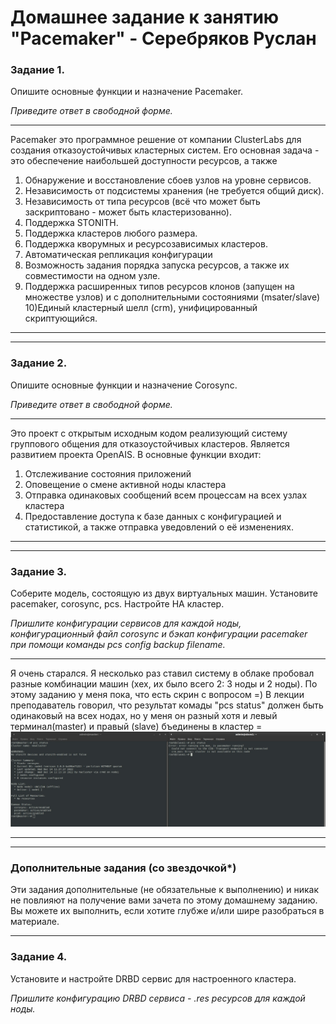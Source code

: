 # Домашнее задание к занятию "Pacemaker" - Серебряков Руслан


### Задание 1.

Опишите основные функции и назначение Pacemaker.

*Приведите ответ в свободной форме.*

---

Pacemaker это программное решение от компании ClusterLabs для создания отказоустойчивых кластерных систем.
Его основная задача - это обеспечение наибольшей доступности ресурсов, а также
1) Обнаружение и восстановление сбоев узлов на уровне сервисов.
2) Независимость от подсистемы хранения (не требуется общий диск).
3) Независимость от типа ресурсов (всё что может быть заскриптовано - может быть кластеризованно).
4) Поддержка STONITH.
5) Поддержка кластеров любого размера.
6) Поддержка кворумных и ресурсозависимых кластеров.
7) Автоматическая репликация конфигурации
8) Возможность задания порядка запуска ресурсов, а также их совместимости на одном узле.
9) Поддержка расширенных типов ресурсов клонов (запущен на множестве узлов) и с дополнительными состояниями (msater/slave)
10)Единый кластерный шелл (crm), унифицированный скриптующийся.

---
---

### Задание 2.

Опишите основные функции и назначение Corosync.

*Приведите ответ в свободной форме.*

---

Это проект с открытым исходным кодом реализующий систему группового общения для отказоустойчивых кластеров. Является развитием проекта OpenAIS.
В основные функции входит: 
1) Отслеживание состояния приложений
2) Оповещение о смене активной ноды кластера
3) Отправка одинаковых сообщений всем процессам на всех узлах кластера
4) Предоставление доступа к базе данных с конфигурацией и статистикой, а также отправка уведовлений о её изменениях.

---
---

### Задание 3.

Соберите модель, состоящую из двух виртуальных машин. Установите pacemaker, corosync, pcs.  Настройте HA кластер.

*Пришлите конфигурации сервисов для каждой ноды, конфигурационный файл corosync и бэкап конфигурации pacemaker при помощи команды pcs config backup filename.*

---

Я очень старался. Я несколько раз ставил систему в облаке пробовал разные комбинации машин (хех, их было всего 2: 3 ноды и 2 ноды).
По этому заданию у меня пока, что есть скрин с вопросом =)
В лекции преподаватель говорил, что результат комады "pcs status" должен быть одинаковый на всех нодах, но у меня он разный хотя и левый терминал(master) и правый (slave) бъединены в кластер =\
![](1.png)

---
---



### Дополнительные задания (со звездочкой*)
Эти задания дополнительные (не обязательные к выполнению) и никак не повлияют на получение вами зачета по этому домашнему заданию. Вы можете их выполнить, если хотите глубже и/или шире разобраться в материале.
 
---

### Задание 4.

Установите и настройте DRBD сервис для настроенного кластера.

*Пришлите  конфигурацию DRBD сервиса - *.res ресурсов для каждой ноды.**